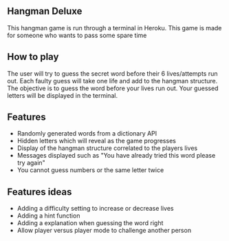 ## Hangman Deluxe
This hangman game is run through a terminal in Heroku. 
This game is made for someone who wants to pass some spare time

## How to play
The user will try to guess the secret word before their 6 lives/attempts run out. Each faulty guess will take one life and add to the hangman structure. The objective is to guess the word before your lives run out. Your guessed letters will be displayed in the terminal. 

## Features

- Randomly generated words from a dictionary API
- Hidden letters which will reveal as the game progresses 
- Display of the hangman structure correlated to the players lives
- Messages displayed such as "You have already tried this word please try again"
- You cannot guess numbers or the same letter twice

## Features ideas

- Adding a difficulty setting to increase or decrease lives
- Adding a hint function
- Adding a explanation when guessing the word right
- Allow player versus player mode to challenge another person


